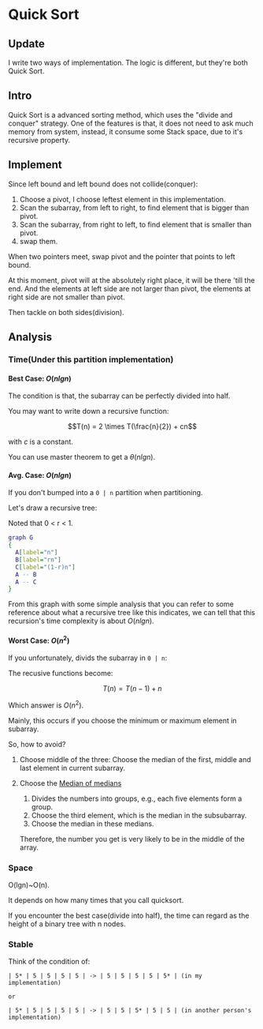 # Quick Sort

## Update

I write two ways of implementation.
The logic is different, but they're both Quick Sort.

## Intro

Quick Sort is a advanced sorting method, which uses the "divide and conquer" strategy. 
One of the features is that, it does not need to ask much memory from system, instead, it consume some Stack space, due to it's recursive property.

## Implement

Since left bound and left bound does not collide(conquer):

1. Choose a pivot, I choose leftest element in this implementation.
2. Scan the subarray, from left to right, to find element that is bigger than pivot.
3. Scan the subarray, from right to left, to find element that is smaller than pivot.
4. swap them.

When two pointers meet, swap pivot and the pointer that points to left bound.

At this moment, pivot will at the absolutely right place, it will be there 'till the end. And the elements at left side are not larger than pivot, the elements at right side are not smaller than pivot.

Then tackle on both sides(division).

## Analysis

### Time(Under this partition implementation)

#### Best Case: $O(nlgn)$

The condition is that, the subarray can be perfectly divided into half.

You may want to write down a recursive function:

$$T(n) = 2 \times T(\frac{n}{2}) + cn$$

with $c$ is a constant.

You can use master theorem to get a $\theta(nlgn)$.

#### Avg. Case: $O(nlgn)$

If you don't bumped into a `0 | n` partition when partitioning.

Let's draw a recursive tree:

Noted that 0 < r < 1.

```dot
graph G
{
  A[label="n"]
  B[label="rn"]
  C[label="(1-r)n"]
  A -- B
  A -- C
}
```

From this graph with some simple analysis that you can refer to some reference about what a recursive tree like this indicates, we can tell that this recursion's time complexity is about $O(nlgn)$.

#### Worst Case: $O(n^2)$

If you unfortunately, divids the subarray in `0 | n`:

The recusive functions become:

$$T(n) = T(n-1) + n$$

Which answer is $O(n^2)$.

Mainly, this occurs if you choose the minimum or maximum element in subarray.

So, how to avoid?

1. Choose middle of the three:
   Choose the median of the first, middle and last element in current subarray.

2. Choose the [Median of medians](https://en.wikipedia.org/wiki/Median_of_medians)
   1. Divides the numbers into groups, e.g., each five elements form a group.
   2. Choose the third element, which is the median in the subsubarray.
   3. Choose the median in these medians.

   Therefore, the number you get is very likely to be in the middle of the array.

### Space

O(lgn)~O(n).

It depends on how many times that you call quicksort.

If you encounter the best case(divide into half), the time can regard as the height of a binary tree with n nodes.

### Stable

Think of the condition of:

```
| 5* | 5 | 5 | 5 | 5 | -> | 5 | 5 | 5 | 5 | 5* | (in my implementation)

or 

| 5* | 5 | 5 | 5 | 5 | -> | 5 | 5 | 5* | 5 | 5 | (in another person's implementation)
```
